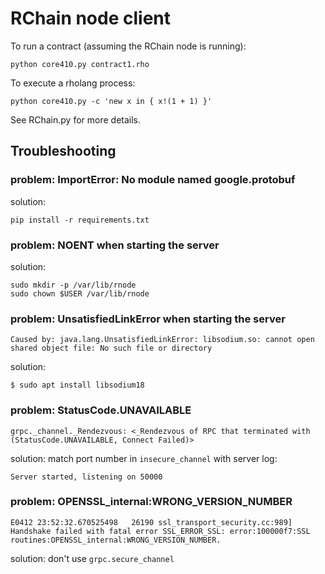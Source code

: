# RChain node client

To run a contract (assuming the RChain node is running):

    python core410.py contract1.rho

To execute a rholang process:

    python core410.py -c 'new x in { x!(1 + 1) }'

See RChain.py for more details.

## Troubleshooting

### problem: ImportError: No module named google.protobuf

solution:

```
pip install -r requirements.txt
```

### problem: NOENT when starting the server

solution:

```
sudo mkdir -p /var/lib/rnode
sudo chown $USER /var/lib/rnode
```

### problem: UnsatisfiedLinkError when starting the server

`Caused by: java.lang.UnsatisfiedLinkError: libsodium.so: cannot open shared object file: No such file or directory`

solution:

```
$ sudo apt install libsodium18
```

### problem: StatusCode.UNAVAILABLE

```
grpc._channel._Rendezvous: <_Rendezvous of RPC that terminated with (StatusCode.UNAVAILABLE, Connect Failed)>
```

solution: match port number in `insecure_channel` with server log:

```
Server started, listening on 50000
```


### problem: OPENSSL_internal:WRONG_VERSION_NUMBER

`E0412 23:52:32.670525498   26190 ssl_transport_security.cc:989] Handshake failed with fatal error SSL_ERROR_SSL: error:100000f7:SSL routines:OPENSSL_internal:WRONG_VERSION_NUMBER.`

solution: don't use `grpc.secure_channel`
